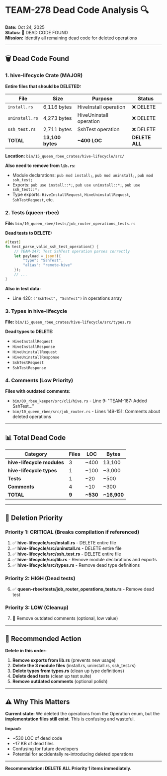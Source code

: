 # TEAM-278 Dead Code Analysis 🔍

**Date:** Oct 24, 2025  
**Status:** 🔴 DEAD CODE FOUND  
**Mission:** Identify all remaining dead code for deleted operations

---

## 🗑️ Dead Code Found

### 1. hive-lifecycle Crate (MAJOR)

**Entire files that should be DELETED:**

| File | Size | Purpose | Status |
|------|------|---------|--------|
| `install.rs` | 6,116 bytes | HiveInstall operation | ❌ DELETE |
| `uninstall.rs` | 4,273 bytes | HiveUninstall operation | ❌ DELETE |
| `ssh_test.rs` | 2,711 bytes | SshTest operation | ❌ DELETE |
| **TOTAL** | **13,100 bytes** | **~400 LOC** | **DELETE ALL** |

**Location:** `bin/15_queen_rbee_crates/hive-lifecycle/src/`

**Also need to remove from `lib.rs`:**
- Module declarations: `pub mod install;`, `pub mod uninstall;`, `pub mod ssh_test;`
- Exports: `pub use install::*;`, `pub use uninstall::*;`, `pub use ssh_test::*;`
- Type exports: `HiveInstallRequest`, `HiveUninstallRequest`, `SshTestRequest`, etc.

### 2. Tests (queen-rbee)

**File:** `bin/10_queen_rbee/tests/job_router_operations_tests.rs`

**Dead tests to DELETE:**
```rust
#[test]
fn test_parse_valid_ssh_test_operation() {
    // TEAM-247: Test SshTest operation parses correctly
    let payload = json!({
        "type": "SshTest",
        "alias": "remote-hive"
    });
    // ...
}
```

**Also in test data:**
- Line 420: `("SshTest", "SshTest")` in operations array

### 3. Types in hive-lifecycle

**File:** `bin/15_queen_rbee_crates/hive-lifecycle/src/types.rs`

**Dead types to DELETE:**
- `HiveInstallRequest`
- `HiveInstallResponse`
- `HiveUninstallRequest`
- `HiveUninstallResponse`
- `SshTestRequest`
- `SshTestResponse`

### 4. Comments (Low Priority)

**Files with outdated comments:**
- `bin/00_rbee_keeper/src/cli/hive.rs` - Line 9: "TEAM-187: Added SshTest..."
- `bin/10_queen_rbee/src/job_router.rs` - Lines 149-151: Comments about deleted operations

---

## 📊 Total Dead Code

| Category | Files | LOC | Bytes |
|----------|-------|-----|-------|
| **hive-lifecycle modules** | 3 | ~400 | 13,100 |
| **hive-lifecycle types** | 1 | ~100 | ~3,000 |
| **Tests** | 1 | ~20 | ~500 |
| **Comments** | 4 | ~10 | ~300 |
| **TOTAL** | **9** | **~530** | **~16,900** |

---

## 🎯 Deletion Priority

### Priority 1: CRITICAL (Breaks compilation if referenced)
1. ✅ **hive-lifecycle/src/install.rs** - DELETE entire file
2. ✅ **hive-lifecycle/src/uninstall.rs** - DELETE entire file
3. ✅ **hive-lifecycle/src/ssh_test.rs** - DELETE entire file
4. ✅ **hive-lifecycle/src/lib.rs** - Remove module declarations and exports
5. ✅ **hive-lifecycle/src/types.rs** - Remove dead type definitions

### Priority 2: HIGH (Dead tests)
6. ✅ **queen-rbee/tests/job_router_operations_tests.rs** - Remove dead test

### Priority 3: LOW (Cleanup)
7. 🔄 Remove outdated comments (optional, low value)

---

## 🔧 Recommended Action

**Delete in this order:**

1. **Remove exports from lib.rs** (prevents new usage)
2. **Delete the 3 module files** (install.rs, uninstall.rs, ssh_test.rs)
3. **Delete types from types.rs** (clean up type definitions)
4. **Delete dead tests** (clean up test suite)
5. **Remove outdated comments** (optional polish)

---

## ⚠️ Why This Matters

**Current state:** We deleted the operations from the Operation enum, but the **implementation files still exist**. This is confusing and wasteful.

**Impact:**
- ~530 LOC of dead code
- ~17 KB of dead files
- Confusing for future developers
- Potential for accidentally re-introducing deleted operations

---

**Recommendation: DELETE ALL Priority 1 items immediately.**
